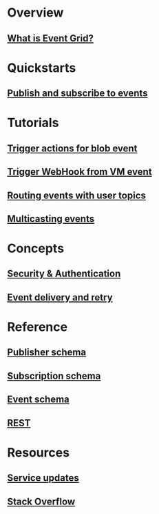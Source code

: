 # Overview
## [What is Event Grid?](overview.md)

# Quickstarts
## [Publish and subscribe to events]()

# Tutorials
## [Trigger actions for blob event]()
## [Trigger WebHook from VM event]()
## [Routing events with user topics]()
## [Multicasting events]()

# Concepts
## [Security & Authentication]()
## [Event delivery and retry]()

# Reference
## [Publisher schema](publisher-registration-schema.md)
## [Subscription schema](subscription-creation-schema.md)
## [Event schema](event-schema.md)
## [REST]()

# Resources
## [Service updates](https://azure.microsoft.com/updates/?product=event-grid)
## [Stack Overflow](http://stackoverflow.com/questions/tagged/azure-event-grid)
